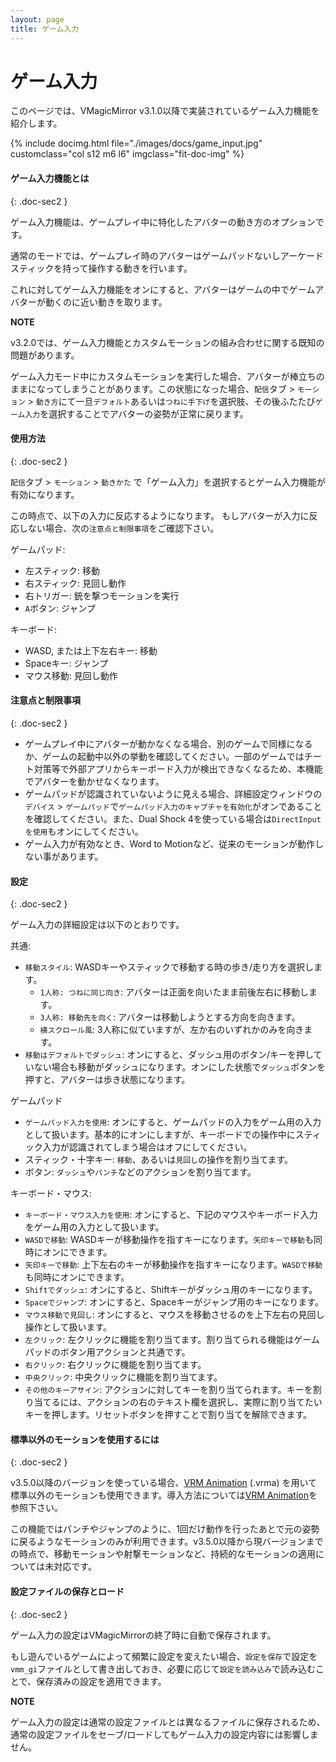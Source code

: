 ```yaml
---
layout: page
title: ゲーム入力
---
```


# ゲーム入力

このページでは、VMagicMirror v3.1.0以降で実装されているゲーム入力機能を紹介します。

<div class="row">
{% include docimg.html file="./images/docs/game_input.jpg" customclass="col s12 m6 l6" imgclass="fit-doc-img" %}
</div>

#### ゲーム入力機能とは
{: .doc-sec2 }

ゲーム入力機能は、ゲームプレイ中に特化したアバターの動き方のオプションです。

通常のモードでは、ゲームプレイ時のアバターはゲームパッドないしアーケードスティックを持って操作する動きを行います。

これに対してゲーム入力機能をオンにすると、アバターはゲームの中でゲームアバターが動くのに近い動きを取ります。


<div class="note-area" markdown="1">

**NOTE**

v3.2.0では、ゲーム入力機能とカスタムモーションの組み合わせに関する既知の問題があります。

ゲーム入力モード中にカスタムモーションを実行した場合、アバターが棒立ちのままになってしまうことがあります。この状態になった場合、`配信`タブ > `モーション` > `動き方`にて一旦`デフォルト`あるいは`つねに手下げ`を選択肢、その後ふたたび`ゲーム入力`を選択することでアバターの姿勢が正常に戻ります。

</div>

#### 使用方法
{: .doc-sec2 }

`配信`タブ > `モーション` > `動きかた` で「ゲーム入力」を選択するとゲーム入力機能が有効になります。

この時点で、以下の入力に反応するようになります。
もしアバターが入力に反応しない場合、次の`注意点と制限事項`をご確認下さい。

ゲームパッド: 

<div class="doc-ul" markdown="1">

- 左スティック: 移動
- 右スティック: 見回し動作
- 右トリガー: 銃を撃つモーションを実行
- `A`ボタン: ジャンプ

</div>

キーボード:

<div class="doc-ul" markdown="1">

- WASD, または上下左右キー: 移動
- Spaceキー: ジャンプ
- マウス移動: 見回し動作

</div>


#### 注意点と制限事項
{: .doc-sec2 }

<div class="doc-ul" markdown="1">

- ゲームプレイ中にアバターが動かなくなる場合、別のゲームで同様になるか、ゲームの起動中以外の挙動を確認してください。一部のゲームではチート対策等で外部アプリからキーボード入力が検出できなくなるため、本機能でアバターを動かせなくなります。
- ゲームパッドが認識されていないように見える場合、詳細設定ウィンドウの`デバイス` > `ゲームパッド`で`ゲームパッド入力のキャプチャを有効化`がオンであることを確認してください。また、Dual Shock 4を使っている場合は`DirectInputを使用`もオンにしてください。
- ゲーム入力が有効なとき、Word to Motionなど、従来のモーションが動作しない事があります。

</div>


#### 設定
{: .doc-sec2 }

ゲーム入力の詳細設定は以下のとおりです。

<div class="doc-ul" markdown="1">

共通: 

- `移動スタイル`: WASDキーやスティックで移動する時の歩き/走り方を選択します。
    - `1人称: つねに同じ向き`: アバターは正面を向いたまま前後左右に移動します。
    - `3人称: 移動先を向く`: アバターは移動しようとする方向を向きます。
    - `横スクロール風`: 3人称に似ていますが、左か右のいずれかのみを向きます。
- `移動はデフォルトでダッシュ`: オンにすると、ダッシュ用のボタン/キーを押していない場合も移動がダッシュになります。オンにした状態で`ダッシュ`ボタンを押すと、アバターは歩き状態になります。

ゲームパッド

- `ゲームパッド入力を使用`: オンにすると、ゲームパッドの入力をゲーム用の入力として扱います。基本的にオンにしますが、キーボードでの操作中にスティック入力が認識されてしまう場合はオフにしてください。
- スティック・十字キー: `移動`、あるいは`見回し`の操作を割り当てます。
- ボタン: `ダッシュ`や`パンチ`などのアクションを割り当てます。

キーボード・マウス: 
- `キーボード・マウス入力を使用`: オンにすると、下記のマウスやキーボード入力をゲーム用の入力として扱います。
- `WASDで移動`: WASDキーが移動操作を指すキーになります。`矢印キーで移動`も同時にオンにできます。
- `矢印キーで移動`: 上下左右のキーが移動操作を指すキーになります。`WASDで移動`も同時にオンにできます。
- `Shiftでダッシュ`: オンにすると、Shiftキーがダッシュ用のキーになります。
- `Spaceでジャンプ`: オンにすると、Spaceキーがジャンプ用のキーになります。
- `マウス移動で見回し`: オンにすると、マウスを移動させるのを上下左右の見回し操作として扱います。
- `左クリック`: 左クリックに機能を割り当てます。割り当てられる機能はゲームパッドのボタン用アクションと共通です。
- `右クリック`: 右クリックに機能を割り当てます。
- `中央クリック`: 中央クリックに機能を割り当てます。
- `その他のキーアサイン`: アクションに対してキーを割り当てられます。キーを割り当てるには、アクションの右のテキスト欄を選択し、実際に割り当てたいキーを押します。リセットボタンを押すことで割り当てを解除できます。

</div>


#### 標準以外のモーションを使用するには
{: .doc-sec2 }

v3.5.0以降のバージョンを使っている場合、[VRM Animation](../../tips/use_vrma) (.vrma) を用いて標準以外のモーションも使用できます。導入方法については[VRM Animation](../../tips/use_vrma)を参照下さい。

この機能ではパンチやジャンプのように、1回だけ動作を行ったあとで元の姿勢に戻るようなモーションのみが利用できます。v3.5.0以降から現バージョンまでの時点で、移動モーションや射撃モーションなど、持続的なモーションの適用については未対応です。


#### 設定ファイルの保存とロード
{: .doc-sec2 }

ゲーム入力の設定はVMagicMirrorの終了時に自動で保存されます。

もし遊んでいるゲームによって頻繁に設定を変えたい場合、`設定を保存`で設定を`vmm_gi`ファイルとして書き出しておき、必要に応じて`設定を読み込み`で読み込むことで、保存済みの設定を適用できます。

<div class="note-area" markdown="1">

**NOTE**

ゲーム入力の設定は通常の設定ファイルとは異なるファイルに保存されるため、通常の設定ファイルをセーブ/ロードしてもゲーム入力の設定内容には影響しません。

</div>
